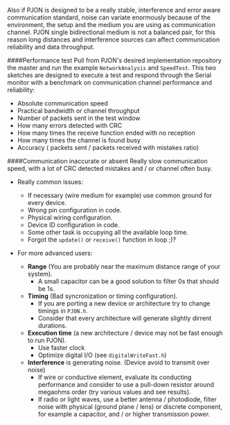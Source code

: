 Also if PJON is designed to be a really stable, interference and error aware communication standard, noise can variate enormously because of the environment, the setup and the medium you are using as communication channel. PJON single bidirectional medium is not a balanced pair, for this reason long distances and interference sources can affect communication reliability and data throughput.

####Performance test
Pull from PJON's desired implementation repository the master and run the example `NetworkAnalysis` and `SpeedTest`. This two sketches are designed to execute a test and respond through the Serial monitor with a benchmark on communication channel performance and reliability:
* Absolute communication speed
* Practical bandwidth or channel throughput
* Number of packets sent in the test window
* How many errors detected with CRC
* How many times the receive function ended with no reception
* How many times the channel is found busy
* Accuracy ( packets sent / packets received with mistakes ratio)

####Communication inaccurate or absent
Really slow communication speed, with a lot of CRC detected mistakes and / or channel often busy.

* Really common issues:
  * If necessary (wire medium for example) use common ground for every device.
  * Wrong pin configuration in code.
  * Physical wiring configuration.
  * Device ID configuration in code.
  * Some other task is occupying all the available loop time.
  * Forgot the `update()` or `receive()` function in loop ;)? 

* For more advanced users:
  * **Range** (You are probably near the maximum distance range of your system).
    * A small capacitor can be a good solution to filter 0s that should be 1s. 
  * **Timing** (Bad syncronization or timing configuration).
    * If you are porting a new device or architecture try to change timings in `PJON.h`.
    * Consider that every architecture will generate slightly dirrent durations.
  * **Execution time** (a new architecture / device may not be fast enough to run PJON).
    * Use faster clock
    * Optimize digital I/O (see `digitalWriteFast.h`)
  * **Interference** is generating noise. (Device avoid to transmit over noise)
    * If wire or conductive element, evaluate its conducting performance and consider to use a pull-down resistor around megaohms order (try various values and see results).
    * If radio or light waves, use a better antenna / photodiode, filter noise with physical (ground plane / lens) or discrete component, for example a capacitor, and / or higher transmission power.